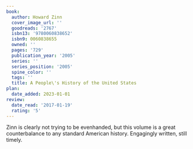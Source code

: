 ```yaml
---
book:
  author: Howard Zinn
  cover_image_url: ''
  goodreads: '2767'
  isbn13: '9780060838652'
  isbn9: 0060838655
  owned: ''
  pages: '729'
  publication_year: '2005'
  series: ''
  series_position: '2005'
  spine_color: ''
  tags: ''
  title: A People\'s History of the United States
plan:
  date_added: 2023-01-01
review:
  date_read: '2017-01-19'
  rating: '5'
---
```


Zinn is clearly not trying to be evenhanded, but this volume is a great counterbalance to any standard American history. Engagingly written, still timely.
